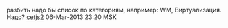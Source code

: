 разбить надо бы список по категориям, например: WM, Виртуализация. Надо?
[cetjs2](User:cetjs2 "wikilink") 06-Mar-2013 23:20 MSK